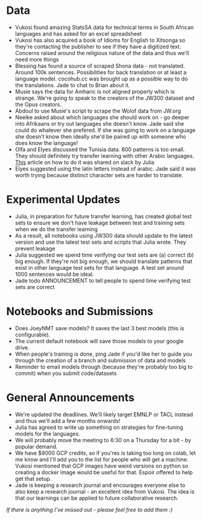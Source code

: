 # Data

- Vukosi found amazing StatsSA data for technical terms in South African languages and has asked for an excel spreadsheet
- Vukosi has also acquired a book of Idioms for English to Xitsonga so they're contacting the publisher to see if they have a digitized text. Concerns raised around the religious nature of the data and thus we'll need more things
- Blessing has found a source of scraped Shona data - not translated. Around 100k sentences. Possibilities for back translation or at least a language model. cocohub.cc was brought up as a possible way to do the translations. Jade to chat to Brian about it. 
- Musie says the data for Amharic is not aligned properly which is strange. We're going to speak to the creators of the JW300 dataset and the Opus creators. 
- Abdoul to use Musie's script to scrape the Wolof data from JW.org
- Neelke asked about which languages she should work on - go deeper into Afrikaans or try out languages she doesn't know. Jade said she could do whatever she prefered. If she was going to work on a language she doesn't know then ideally she'd be paired up with someone who does know the language! 
- Olfa and Elyes discussed the Tunisia data. 800 patterns is too small. They should definitely try transfer learning with other Arabic languages. [This](https://ai.googleblog.com/2016/11/zero-shot-translation-with-googles.html ) article on how to do it was shared on slack by Julia
- Elyes suggested using the latin letters instead of arabic. Jade said it was worth trying because distinct character sets are harder to translate. 

# Experimental Updates

- Julia, in preparation for future transfer learning, has created global test sets to ensure we don't have leakage between test and training sets when we do the transfer learning
- As a result, all notebooks using JW300 data should update to the latest version and use the latest test sets and scripts that Julia wrote. They prevent leakage
- Julia suggested we spend time verifying our test sets are (a) correct (b) big enough. If they're not big enough, we should translate patterns that exist in other language test sets for that language. A test set around 1000 sentences would be ideal.
- Jade todo ANNOUNCEMENT to tell people to spend time verifying test sets are correct 

# Notebooks and Submissions

- Does JoeyNMT save models? It saves the last 3 best models (this is configurable).
- The current default notebook will save those models to your google drive. 
- When people's training is done, ping Jade if you'd like her to guide you through the creation of a branch and submission of data and models
- Reminder to email models through (because they're probably too big to commit) when you submit code/datasets

# General Announcements

- We're updated the deadlines. We'll likely target EMNLP or TACL instead and thus we'll add a few months onwards!
- Julia has agreed to write up something on strategies for fine-tuning models for the languages. 
- We will probably move the meeting to 6:30 on a Thursday for a bit - by popular demand. 
- We have $9000 GCP credits, so if you'res is taking too long on colab, let me know and I'll add you to the list for people who will get a machine. Vukosi mentioned that GCP images have weird versions on python so creating a docker image would be useful for that. Espoir offered to help get that setup. 
- Jade is keeping a research journal and encourages everyone else to also keep a research journal - an excellent idea from Vukosi. The idea is that our learnings can be applied to future collaborative research. 

*If there is anything I've missed out - please feel free to add them :)*
